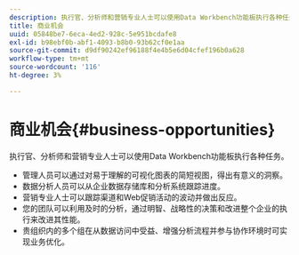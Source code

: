 ```yaml
---
description: 执行官、分析师和营销专业人士可以使用Data Workbench功能板执行各种任务。
title: 商业机会
uuid: 05848be7-6eca-4ed2-928c-5e951bcdafe8
exl-id: b98ebf0b-abf1-4093-b8b0-93b62cf0e1aa
source-git-commit: d9df90242ef96188f4e4b5e6d04cfef196b0a628
workflow-type: tm+mt
source-wordcount: '116'
ht-degree: 3%

---
```


# 商业机会{#business-opportunities}

执行官、分析师和营销专业人士可以使用Data Workbench功能板执行各种任务。

* 管理人员可以通过对易于理解的可视化图表的简短视图，得出有意义的洞察。
* 数据分析人员可以从企业数据存储库和分析系统跟踪进度。
* 营销专业人士可以跟踪渠道和Web促销活动的波动并做出反应。
* 您的团队可以利用及时的分析，通过明智、战略性的决策和改进整个企业的执行来改进其性能。
* 贵组织内的多个组在从数据访问中受益、增强分析流程并参与协作环境时可实现业务优化。
